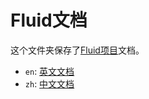 # Fluid文档

这个文件夹保存了[Fluid项目](https://github.com/fluid-cloudnative/fluid)文档。

- `en`: [英文文档](en/README.md)
- `zh`: [中文文档](zh/TOC.md)

